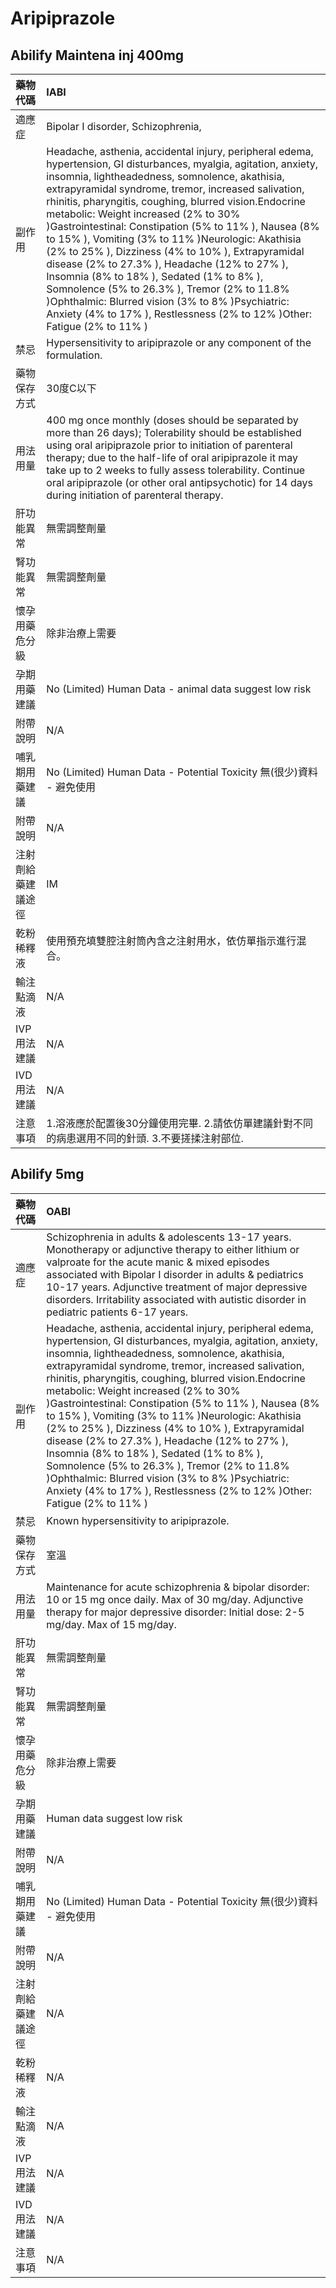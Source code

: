 # Aripiprazole

## Abilify Maintena inj 400mg

| 藥物代碼           | IABI                                                                                                                                                                                                                                                                                                                                                                                                                                                                                                                                                                                                                                                                                                                                                                        |
|:-------------------|:----------------------------------------------------------------------------------------------------------------------------------------------------------------------------------------------------------------------------------------------------------------------------------------------------------------------------------------------------------------------------------------------------------------------------------------------------------------------------------------------------------------------------------------------------------------------------------------------------------------------------------------------------------------------------------------------------------------------------------------------------------------------------|
| 適應症             | Bipolar I disorder, Schizophrenia,                                                                                                                                                                                                                                                                                                                                                                                                                                                                                                                                                                                                                                                                                                                                          |
| 副作用             | Headache, asthenia, accidental injury, peripheral edema, hypertension, GI disturbances, myalgia, agitation, anxiety, insomnia, lightheadedness, somnolence, akathisia, extrapyramidal syndrome, tremor, increased salivation, rhinitis, pharyngitis, coughing, blurred vision.Endocrine metabolic: Weight increased (2% to 30% )Gastrointestinal: Constipation (5% to 11% ), Nausea (8% to 15% ), Vomiting (3% to 11% )Neurologic: Akathisia (2% to 25% ), Dizziness (4% to 10% ), Extrapyramidal disease (2% to 27.3% ), Headache (12% to 27% ), Insomnia (8% to 18% ), Sedated (1% to 8% ), Somnolence (5% to 26.3% ), Tremor (2% to 11.8% )Ophthalmic: Blurred vision (3% to 8% )Psychiatric: Anxiety (4% to 17% ), Restlessness (2% to 12% )Other: Fatigue (2% to 11% ) |
| 禁忌               | Hypersensitivity to aripiprazole or any component of the formulation.                                                                                                                                                                                                                                                                                                                                                                                                                                                                                                                                                                                                                                                                                                       |
| 藥物保存方式       | 30度C以下                                                                                                                                                                                                                                                                                                                                                                                                                                                                                                                                                                                                                                                                                                                                                                   |
| 用法用量           | 400 mg once monthly (doses should be separated by more than 26 days); Tolerability should be established using oral aripiprazole prior to initiation of parenteral therapy; due to the half-life of oral aripiprazole it may take up to 2 weeks to fully assess tolerability. Continue oral aripiprazole (or other oral antipsychotic) for 14 days during initiation of parenteral therapy.                                                                                                                                                                                                                                                                                                                                                                                 |
| 肝功能異常         | 無需調整劑量                                                                                                                                                                                                                                                                                                                                                                                                                                                                                                                                                                                                                                                                                                                                                                |
| 腎功能異常         | 無需調整劑量                                                                                                                                                                                                                                                                                                                                                                                                                                                                                                                                                                                                                                                                                                                                                                |
| 懷孕用藥危分級     | 除非治療上需要                                                                                                                                                                                                                                                                                                                                                                                                                                                                                                                                                                                                                                                                                                                                                              |
| 孕期用藥建議       | No (Limited) Human Data - animal data suggest low risk                                                                                                                                                                                                                                                                                                                                                                                                                                                                                                                                                                                                                                                                                                                      |
| 附帶說明           | N/A                                                                                                                                                                                                                                                                                                                                                                                                                                                                                                                                                                                                                                                                                                                                                                         |
| 哺乳期用藥建議     | No (Limited) Human Data - Potential Toxicity 無(很少)資料 - 避免使用                                                                                                                                                                                                                                                                                                                                                                                                                                                                                                                                                                                                                                                                                                        |
| 附帶說明           | N/A                                                                                                                                                                                                                                                                                                                                                                                                                                                                                                                                                                                                                                                                                                                                                                         |
| 注射劑給藥建議途徑 | IM                                                                                                                                                                                                                                                                                                                                                                                                                                                                                                                                                                                                                                                                                                                                                                          |
| 乾粉稀釋液         | 使用預充填雙腔注射筒內含之注射用水，依仿單指示進行混合。                                                                                                                                                                                                                                                                                                                                                                                                                                                                                                                                                                                                                                                                                                                    |
| 輸注點滴液         | N/A                                                                                                                                                                                                                                                                                                                                                                                                                                                                                                                                                                                                                                                                                                                                                                         |
| IVP 用法建議       | N/A                                                                                                                                                                                                                                                                                                                                                                                                                                                                                                                                                                                                                                                                                                                                                                         |
| IVD 用法建議       | N/A                                                                                                                                                                                                                                                                                                                                                                                                                                                                                                                                                                                                                                                                                                                                                                         |
| 注意事項           | 1.溶液應於配置後30分鐘使用完畢. 2.請依仿單建議針對不同的病患選用不同的針頭. 3.不要搓揉注射部位.                                                                                                                                                                                                                                                                                                                                                                                                                                                                                                                                                                                                                                                                             |

## Abilify 5mg

| 藥物代碼           | OABI                                                                                                                                                                                                                                                                                                                                                                                                                                                                                                                                                                                                                                                                                                                                                                        |
|:-------------------|:----------------------------------------------------------------------------------------------------------------------------------------------------------------------------------------------------------------------------------------------------------------------------------------------------------------------------------------------------------------------------------------------------------------------------------------------------------------------------------------------------------------------------------------------------------------------------------------------------------------------------------------------------------------------------------------------------------------------------------------------------------------------------|
| 適應症             | Schizophrenia in adults & adolescents 13-17 years. Monotherapy or adjunctive therapy to either lithium or valproate for the acute manic & mixed episodes associated with Bipolar I disorder in adults & pediatrics 10-17 years. Adjunctive treatment of major depressive disorders. Irritability associated with autistic disorder in pediatric patients 6-17 years.                                                                                                                                                                                                                                                                                                                                                                                                        |
| 副作用             | Headache, asthenia, accidental injury, peripheral edema, hypertension, GI disturbances, myalgia, agitation, anxiety, insomnia, lightheadedness, somnolence, akathisia, extrapyramidal syndrome, tremor, increased salivation, rhinitis, pharyngitis, coughing, blurred vision.Endocrine metabolic: Weight increased (2% to 30% )Gastrointestinal: Constipation (5% to 11% ), Nausea (8% to 15% ), Vomiting (3% to 11% )Neurologic: Akathisia (2% to 25% ), Dizziness (4% to 10% ), Extrapyramidal disease (2% to 27.3% ), Headache (12% to 27% ), Insomnia (8% to 18% ), Sedated (1% to 8% ), Somnolence (5% to 26.3% ), Tremor (2% to 11.8% )Ophthalmic: Blurred vision (3% to 8% )Psychiatric: Anxiety (4% to 17% ), Restlessness (2% to 12% )Other: Fatigue (2% to 11% ) |
| 禁忌               | Known hypersensitivity to aripiprazole.                                                                                                                                                                                                                                                                                                                                                                                                                                                                                                                                                                                                                                                                                                                                     |
| 藥物保存方式       | 室溫                                                                                                                                                                                                                                                                                                                                                                                                                                                                                                                                                                                                                                                                                                                                                                        |
| 用法用量           | Maintenance for acute schizophrenia & bipolar disorder: 10 or 15 mg once daily. Max of 30 mg/day. Adjunctive therapy for major depressive disorder: Initial dose: 2-5 mg/day. Max of 15 mg/day.                                                                                                                                                                                                                                                                                                                                                                                                                                                                                                                                                                             |
| 肝功能異常         | 無需調整劑量                                                                                                                                                                                                                                                                                                                                                                                                                                                                                                                                                                                                                                                                                                                                                                |
| 腎功能異常         | 無需調整劑量                                                                                                                                                                                                                                                                                                                                                                                                                                                                                                                                                                                                                                                                                                                                                                |
| 懷孕用藥危分級     | 除非治療上需要                                                                                                                                                                                                                                                                                                                                                                                                                                                                                                                                                                                                                                                                                                                                                              |
| 孕期用藥建議       | Human data suggest low risk                                                                                                                                                                                                                                                                                                                                                                                                                                                                                                                                                                                                                                                                                                                                                 |
| 附帶說明           | N/A                                                                                                                                                                                                                                                                                                                                                                                                                                                                                                                                                                                                                                                                                                                                                                         |
| 哺乳期用藥建議     | No (Limited) Human Data - Potential Toxicity 無(很少)資料 - 避免使用                                                                                                                                                                                                                                                                                                                                                                                                                                                                                                                                                                                                                                                                                                        |
| 附帶說明           | N/A                                                                                                                                                                                                                                                                                                                                                                                                                                                                                                                                                                                                                                                                                                                                                                         |
| 注射劑給藥建議途徑 | N/A                                                                                                                                                                                                                                                                                                                                                                                                                                                                                                                                                                                                                                                                                                                                                                         |
| 乾粉稀釋液         | N/A                                                                                                                                                                                                                                                                                                                                                                                                                                                                                                                                                                                                                                                                                                                                                                         |
| 輸注點滴液         | N/A                                                                                                                                                                                                                                                                                                                                                                                                                                                                                                                                                                                                                                                                                                                                                                         |
| IVP 用法建議       | N/A                                                                                                                                                                                                                                                                                                                                                                                                                                                                                                                                                                                                                                                                                                                                                                         |
| IVD 用法建議       | N/A                                                                                                                                                                                                                                                                                                                                                                                                                                                                                                                                                                                                                                                                                                                                                                         |
| 注意事項           | N/A                                                                                                                                                                                                                                                                                                                                                                                                                                                                                                                                                                                                                                                                                                                                                                         |

